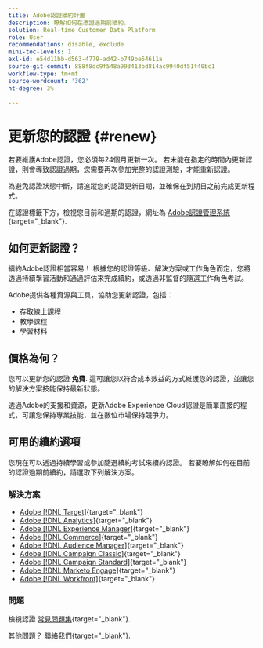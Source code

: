 ```yaml
---
title: Adobe認證續約計畫
description: 瞭解如何在憑證過期前續約。
solution: Real-time Customer Data Platform
role: User
recommendations: disable, exclude
mini-toc-levels: 1
exl-id: e54d11bb-d563-4779-ad42-b749be64611a
source-git-commit: 888f8dc9f548a993413bd814ac9940df51f40bc1
workflow-type: tm+mt
source-wordcount: '362'
ht-degree: 3%

---
```


# 更新您的認證 {#renew}

若要維護Adobe認證，您必須每24個月更新一次。 若未能在指定的時間內更新認證，則會導致認證過期，您需要再次參加完整的認證測驗，才能重新認證。

為避免認證狀態中斷，請追蹤您的認證更新日期，並確保在到期日之前完成更新程式。

在認證標籤下方，檢視您目前和過期的認證，網址為 [Adobe認證管理系統](https://www.certmetrics.com/adobe/candidate/cert_summary.aspx){target="_blank"}.

## 如何更新認證？

續約Adobe認證相當容易！ 根據您的認證等級、解決方案或工作角色而定，您將透過持續學習活動和通過評估來完成續約，或透過非監督的隨選工作角色考試。

Adobe提供各種資源與工具，協助您更新認證，包括：

* 存取線上課程
* 教學課程
* 學習材料

## 價格為何？

您可以更新您的認證 **免費**. 這可讓您以符合成本效益的方式維護您的認證，並讓您的解決方案技能保持最新狀態。

透過Adobe的支援和資源，更新Adobe Experience Cloud認證是簡單直接的程式，可讓您保持專業技能，並在數位市場保持競爭力。

## 可用的續約選項

您現在可以透過持續學習或參加隨選續約考試來續約認證。 若要瞭解如何在目前的認證過期前續約，請選取下列解決方案。

### 解決方案

* [Adobe [!DNL Target]](https://experienceleague.adobe.com/docs/certification/certification/technical-certifications/at/at-renew.html){target="_blank"}
* [Adobe [!DNL Analytics]](https://experienceleague.adobe.com/docs/certification/certification/technical-certifications/aa/aa-renew.html){target="_blank"}
* [Adobe [!DNL Experience Manager]](https://experienceleague.adobe.com/docs/certification/certification/technical-certifications/aem/aem-renew.html){target="_blank"}
* [Adobe [!DNL Commerce]](https://experienceleague.adobe.com/docs/certification/certification/technical-certifications/ac/ac-renew.html){target="_blank"}
* [Adobe [!DNL Audience Manager]](https://experienceleague.adobe.com/docs/certification/certification/technical-certifications/aam/aam-renew.html){target="_blank"}
* [Adobe [!DNL Campaign Classic]](https://experienceleague.adobe.com/docs/certification/certification/technical-certifications/acc/acc-renew.html){target="_blank"}
* [Adobe [!DNL Campaign Standard]](https://experienceleague.adobe.com/docs/certification/certification/technical-certifications/acs/acs-renew.html){target="_blank"}
* [Adobe [!DNL Marketo Engage]](https://experienceleague.adobe.com/docs/certification/certification/technical-certifications/ame/ame-renew.html){target="_blank"}
* [Adobe [!DNL Workfront]](https://experienceleague.adobe.com/docs/certification/program/technical-certifications/aw/aw-renew.html){target="_blank"}

### 問題

檢視認證 [常見問題集](https://experienceleague.adobe.com/docs/certification/certification/faq.html){target="_blank"}.

其他問題？ [聯絡我們](mailto:certif@adobe.com){target="_blank"}.
